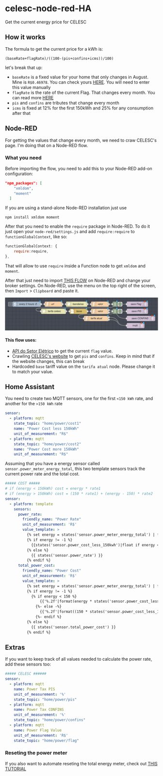 # celesc-node-red-HA
Get the current energy price for CELESC

## How it works

The formula to get the current price for a kWh is:
```
(baseRate+flagRate)/((100-(pis+confins+icms))/100)
```
let's break that up:
- `baseRate` is a fixed value for your home that only changes in August. Mine is `R$0.46978`. You can check yours [HERE](https://www.celesc.com.br/tarifas-de-energia#tarifas-vigentes). You will need to enter this value manually
- `flagRate` is the rate of the current Flag. That changes every month. You can read more [HERE](http://www.aneel.gov.br/bandeiras-tarifarias)
- `pis` and `confins` are tributes that change every month
- `icms` is fixed at 12% for the first 150kWh and 25% for any consumption after that

## Node-RED

For getting the values that change every month, we need to craw CELESC's page.
I'm doing that on a Node-RED flow.

### What you need

Before importing the flow, you need to add this to your Node-RED add-on configuration:
```json
"npm_packages": [
    "xmldom",
    "moment"
  ]
```
If you are using a stand-alone Node-RED installation just use
```shell
npm install xmldom moment
```

After that you need to enable the `require` package in Node-RED. To do it just open your `node-red/settings.js` and add `require:require` to `functionGlobalContext`, like so:
```javascript
functionGlobalContext: {
    require:require,
},
```

That will allow to use `require` inside a Function node to get `xmldom` and `moment`.

After that just need to import [THIS FLOW](flow.json) on Node-RED and change your broker settings.
On Node-RED, use the menu on the top right of the screen, then `Import` > `Clipboard` and paste it.

![flow](flow.png)

#### This flow uses:
- [API do Setor Elétrico](https://apidosetoreletrico.com.br/api-docs/index.html) to get the current `flag` value.
- Crawling [CELESC's website](https://www.celesc.com.br/tarifas-de-energia#tributos) to get `pis` and `confins`. Keep in mind that if the website changes, this can break
- Hardcoded `base` tariff value on the `tarifa atual` node. Please change it to match your value.

## Home Assistant

You need to create two MQTT sensors, one for the first `<150 kWh` rate, and another for the `>150 kWh` rate

```yaml
sensor:
  - platform: mqtt
    state_topic: "home/power/cost1"
    name: "Power Cost less 150kWh"
    unit_of_measurement: "R$"
  - platform: mqtt
    state_topic: "home/power/cost2"
    name: "Power Cost more 150kWh"
    unit_of_measurement: "R$"
```

Assuming that you have a energy sensor called `sensor.power_meter_energy_total`, this two template sensors track the current power rate and the total cost.

```yaml
##### COST #####
# if (energy < 150kWh) cost = energy * rate1
# if (energy > 150kWh) cost = (150 * rate1) + (energy - 150) * rate2
sensor:
  - platform: template
    sensors:
      power_rate:
        friendly_name: "Power Rate"
        unit_of_measurement: 'R$'
        value_template: >
          {% set energy = states('sensor.power_meter_energy_total') | float(default=-1) %}
          {% if energy != -1 %}
            {{states('sensor.power_cost_less_150kwh')|float if energy < 150 else states('sensor.power_cost_more_150kwh')|float}}
          {% else %}
            {{ states('sensor.power_rate') }}
          {% endif %}
      total_power_cost:
        friendly_name: "Power Cost"
        unit_of_measurement: 'R$'
        value_template: >
          {% set energy = states('sensor.power_meter_energy_total') | float(default=-1) %}
          {% if energy != -1 %}
            {% if energy < 150 %}
                {{'%.2f'|format(energy * states('sensor.power_cost_less_150kwh')|float)}}
              {%- else -%}
                {{'%.2f'|format((150 * states('sensor.power_cost_less_150kwh')|float) + (energy - 150 * states('sensor.power_cost_more_150kwh')|float))}}
              {%- endif %}
          {% else %}
            {{ states('sensor.total_power_cost') }}
          {% endif %}
```

## Extras

If you want to keep track of all values needed to calculate the power rate, add these sensors too:
```yaml
##### CELESC ######
sensor:
  - platform: mqtt
    name: Power Tax PIS
    unit_of_measurement: '%'
    state_topic: "home/power/pis"
  - platform: mqtt
    name: Power Tax CONFINS
    unit_of_measurement: '%'
    state_topic: "home/power/confins"
  - platform: mqtt
    name: Power Flag Value
    unit_of_measurement: 'R$'
    state_topic: "home/power/flag"
```

### Reseting the power meter

If you also want to automate reseting the total energy meter, check out [THIS TUTORIAL](ResetingEnergyTotal.md)
